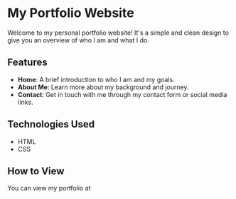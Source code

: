 # My Portfolio Website

Welcome to my personal portfolio website! It's a simple and clean design to give you an overview of who I am and what I do.

## Features
- **Home**: A brief introduction to who I am and my goals.
- **About Me**: Learn more about my background and journey.
- **Contact**: Get in touch with me through my contact form or social media links.

## Technologies Used
- HTML
- CSS

## How to View
You can view my portfolio at 


